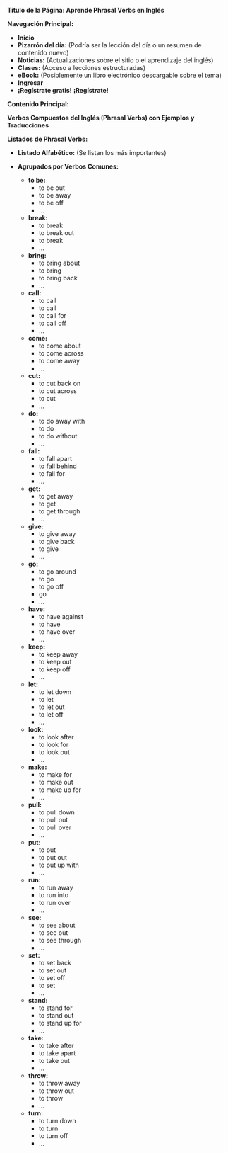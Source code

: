 

**Título de la Página: Aprende Phrasal Verbs en Inglés**

**Navegación Principal:**

*   **Inicio**
*   **Pizarrón del día:** (Podría ser la lección del día o un resumen de contenido nuevo)
*   **Noticias:** (Actualizaciones sobre el sitio o el aprendizaje del inglés)
*   **Clases:** (Acceso a lecciones estructuradas)
*   **eBook:** (Posiblemente un libro electrónico descargable sobre el tema)
*   **Ingresar**
*   **¡Regístrate gratis!**   **¡Regístrate!**

**Contenido Principal:**

**Verbos Compuestos del Inglés (Phrasal Verbs) con Ejemplos y Traducciones**

**Listados de Phrasal Verbs:**

*   **Listado Alfabético:** (Se listan los más importantes)
*   **Agrupados por Verbos Comunes:**

    *   **to be:**
        *   to be out
        *   to be away
        *   to be off
        *   ...
    *   **break:**
        *   to break
        *   to break out
        *   to break
        *   ...
    *   **bring:**
        *   to bring about
        *   to bring
        *   to bring back
        *   ...
    *   **call:**
        *   to call
        *   to call
        *   to call for
        *   to call off
        *   ...
    *   **come:**
        *   to come about
        *   to come across
        *   to come away
        *   ...
    *   **cut:**
        *   to cut back on
        *   to cut across
        *   to cut
        *   ...
    *   **do:**
        *   to do away with
        *   to do
        *   to do without
        *   ...
    *   **fall:**
        *   to fall apart
        *   to fall behind
        *   to fall for
        *   ...
    *   **get:**
        *   to get away
        *   to get
        *   to get through
        *   ...
    *   **give:**
        *   to give away
        *   to give back
        *   to give
        *   ...
    *   **go:**
        *   to go around
        *   to go
        *   to go off
        *   go
        *   ...
    *   **have:**
        *   to have against
        *   to have
        *   to have over
        *   ...
    *   **keep:**
        *   to keep away
        *   to keep out
        *   to keep off
        *   ...
    *   **let:**
        *   to let down
        *   to let
        *   to let out
        *   to let off
        *   ...
    *   **look:**
        *   to look after
        *   to look for
        *   to look out
        *   ...
    *   **make:**
        *   to make for
        *   to make out
        *   to make up for
        *   ...
    *   **pull:**
        *   to pull down
        *   to pull out
        *   to pull over
        *   ...
    *   **put:**
        *   to put
        *   to put out
        *   to put up with
        *   ...
    *   **run:**
        *   to run away
        *   to run into
        *   to run over
        *   ...
    *   **see:**
        *   to see about
        *   to see out
        *   to see through
        *   ...
    *   **set:**
        *   to set back
        *   to set out
        *   to set off
        *   to set
        *   ...
    *   **stand:**
        *   to stand for
        *   to stand out
        *   to stand up for
        *   ...
    *   **take:**
        *   to take after
        *   to take apart
        *   to take out
        *   ...
    *   **throw:**
        *   to throw away
        *   to throw out
        *   to throw
        *   ...
    *   **turn:**
        *   to turn down
        *   to turn
        *   to turn off
        *   ...

